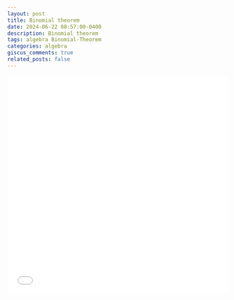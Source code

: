 ```yaml
---
layout: post
title: Binomial theorem
date: 2024-06-22 08:57:00-0400
description: Binomial theorem
tags: algebra Binomial-Theorem
categories: algebra
giscus_comments: true
related_posts: false
---
```


<iframe src="{{ site.baseurl }}/assets/pdf/Algebra/BinomialThm.pdf" width="100%" height="500" frameborder="no" border="0" marginwidth="0" marginheight="0"></iframe>